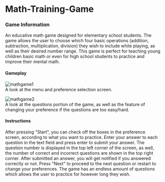 # Math-Training-Game

### Game Information
An educative math game designed for elementary school students. The game allows the user to choose which four basic operations (addition, subtraction, multiplication, division) they wish to include while playing, as well as their desired number range. This game is perfect for teaching young children basic math or even for high school students to practice and improve their mental math. 

#### Gameplay
![mathgame1](https://user-images.githubusercontent.com/45665593/72235688-92f8b100-35a1-11ea-91ff-48bf78c4f9a4.gif) <br>
A look at the menu and preference selection screen.

![mathgame2](https://user-images.githubusercontent.com/45665593/72235690-9429de00-35a1-11ea-813c-73d7c8e98adc.gif) <br>
A look at the questions portion of the game, as well as the feature of changing your preference if the questions are too easy/hard.

#### Instructions
After pressing "Start", you can check off the boxes in the preference screen, according to what you want to practice. Enter your answer to each question in the text field and press enter to submit your answer. The question number is displayed in the top left corner of the screen, as well, the number of correct and incorrect questions are shown in the top right corner. After submitted an answer, you will get notified if you answered correctly or not. Press "Next" to proceed to the next question or restart to change your preferences. The game has an endless amount of questions which allows the user to practice for however long they wish.
